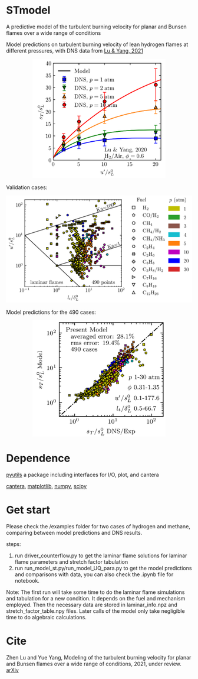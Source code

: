 # STmodel
A predictive model of the turbulent burning velocity for planar and Bunsen flames over a wide range of conditions

Model predictions on turbulent burning velocity of lean hydrogen flames at different pressures, with DNS data from [Lu & Yang, 2021](https://doi.org/10.1016/j.proci.2020.06.162)
<p align="center">
<img src="./data/fig/fig_model_st_Lu2020.png" width="360">
</p>

Validation cases:
<p align="center">
<img src="./data/fig/fig_diagram.png" width="560">
</p>

Model predictions for the 490 cases:
<p align="center">
<img src="./data/fig/fig_st_predictions.png" width="360">
</p>

# Dependence

[pyutils](https://github.com/Combustion-Zhen/pyutils)
a package including interfaces for I/O, plot, and cantera

[cantera](https://cantera.org/), [matplotlib](https://matplotlib.org/), [numpy](https://numpy.org/), [scipy](https://www.scipy.org/)

# Get start
Please check the /examples folder for two cases of hydrogen and methane, comparing between model predictions and DNS results.

steps:
1. run driver_counterflow.py to get the laminar flame solutions for laminar flame parameters and stretch factor tabulation
2. run run_model_st.py/run_model_UQ_para.py to get the model predictions and comparisons with data, you can also check the .ipynb file for notebook.

Note: 
The first run will take some time to do the laminar flame simulations and tabulation for a new condition. 
It depends on the fuel and mechanism employed. 
Then the necessary data are stored in laminar_info.npz and stretch_factor_table.npy files. 
Later calls of the model only take negligible time to do algebraic calculations.

# Cite
Zhen Lu and Yue Yang, Modeling of the turbulent burning velocity for planar and Bunsen flames over a wide range of conditions, 2021, under review. [arXiv](https://arxiv.org/abs/2103.11337)
